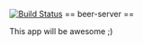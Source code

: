 [![Build Status](https://secure.travis-ci.org/pjambet/beer-server.png)](http://travis-ci.org/pjambet/beer-server)
== beer-server ==

This app will be awesome ;)
